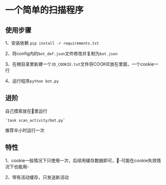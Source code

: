 # 一个简单的扫描程序

## 使用步骤

1、安装依赖
    `pip install -r requirements.txt`

2、将config内的`bot_def.json`文件修改并复制为`bot.json`

3、在根目录里新建一个`JD_COOKIE.txt`文件将COOKIE放在里面，一个cookie一行

4、运行程序`python bot.py`

## 进阶
自己摸索放在🐉里运行

    `task scan_activity/bot.py`
    

推荐半小时运行一次

## 特性
1、cookie一般情况下只使用一次，后续用缓存数据即可，🤫-可能在cookie失效情况下也能用-

2、带有活动缓存，只发送新活动

